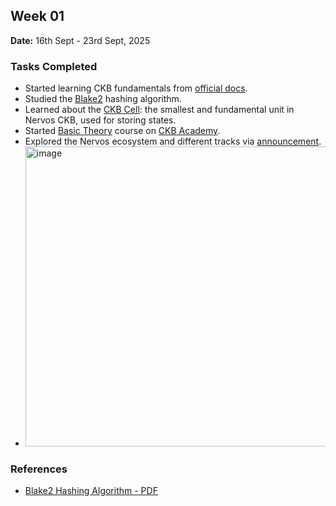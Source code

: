## Week 01

**Date:** 16th Sept - 23rd Sept, 2025

### Tasks Completed

- Started learning CKB fundamentals from [official docs](https://docs.nervos.org/docs/getting-started/how-ckb-works).
- Studied the [Blake2](https://www.blake2.net/blake2.pdf) hashing algorithm.
- Learned about the [CKB Cell](https://docs.nervos.org/docs/tech-explanation/cell): the smallest and fundamental unit in Nervos CKB, used for storing states.
- Started [Basic Theory](https://academy.ckb.dev/courses/basic-theory) course on [CKB Academy](https://academy.ckb.dev/courses).
- Explored the Nervos ecosystem and different tracks via [announcement](https://talk.nervos.org/t/announcing-the-launch-of-the-nervos-community-catalyst/8759/9).
- <img width="854" height="480" alt="image" src="https://github.com/user-attachments/assets/440a8c99-ce4b-4d54-83f6-5297cbcdb0a4" />


### References

- [Blake2 Hashing Algorithm - PDF](https://www.blake2.net/blake2.pdf)
